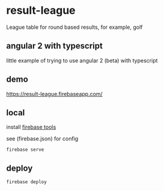 # result-league

League table for round based results, for example, golf

## angular 2 with typescript

little example of trying to use angular 2 (beta) with typescript

## demo

https://result-league.firebaseapp.com/

## local

install [firebase tools](https://www.firebase.com/docs/hosting/command-line-tool.html)

see (firebase.json) for config

`firebase serve`

## deploy

`firebase deploy`
